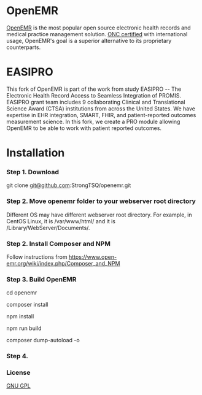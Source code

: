 # OpenEMR

[OpenEMR](http://open-emr.org) is the most popular open source electronic health records and medical practice management solution. [ONC certified](http://open-emr.org/wiki/index.php/OpenEMR_Wiki_Home_Page#ONC_Ambulatory_EHR_Certification) with international usage, OpenEMR's goal is a superior alternative to its proprietary counterparts.

# EASIPRO
This fork of OpenEMR is part of the work from study EASIPRO -- The Electronic Health Record Access to Seamless Integration of PROMIS. EASIPRO grant team includes 9 collaborating Clinical and Translational Science Award (CTSA) institutions from across the United States. We have expertise in EHR integration, SMART, FHIR, and patient-reported outcomes measurement science. In this fork, we create a PRO module allowing OpenEMR to be able to work with patient reported outcomes. 

# Installation
### Step 1. Download
git clone git@github.com:StrongTSQ/openemr.git
### Step 2. Move openemr folder to your webserver root directory
Different OS may have different webserver root directory. For example, in CentOS Linux, it is /var/www/html/ and it is /Library/WebServer/Documents/.
### Step 2. Install Composer and NPM
Follow instructions from https://www.open-emr.org/wiki/index.php/Composer_and_NPM
### Step 3. Build OpenEMR
cd openemr

composer install

npm install

npm run build

composer dump-autoload -o
### Step 4. 


### License

[GNU GPL](LICENSE)
